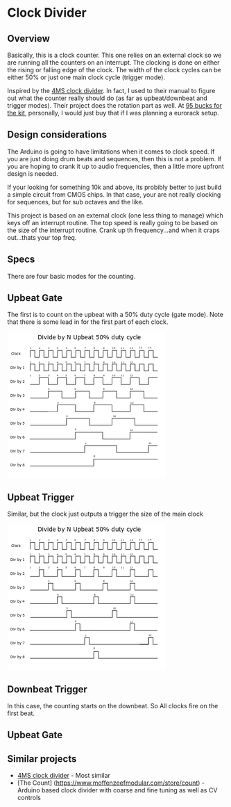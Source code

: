 # Clock Divider

## Overview

Basically, this is a clock counter.  This one relies on an external clock so we are running all the counters on an interrupt.  The clocking is done on either the rising or falling edge of the clock.  The width of the clock cycles can be either 50% or just one main clock cycle (trigger mode).

Inspired by the [4MS clock divider](http://www.4mspedals.com/rcd.php).  In fact, I used to their manual to figure out what the counter really should do (as far as upbeat/downbeat and trigger modes).  Their project does the rotation part as well.  At [95 bucks for the kit](http://www.4mspedals.com/rcd-kit.php), personally, I would just buy that if I was planning a eurorack setup.

## Design considerations

The Arduino is going to have limitations when it comes to clock speed.
If you are just doing drum beats and sequences, then this is not a problem.
If you are hoping to crank it up to audio frequencies, then a little more upfront design is needed.

If your looking for something 10k and above, its probibly better to just build a simple circuit from CMOS chips.  In that case, your are not really clocking for sequences, but for sub octaves and the like.

This project is based on an external clock (one less thing to manage) which keys off an interrupt routine.  The top speed is really going to be based on the size of the interrupt routine.  Crank up th frequency...and when it craps out...thats your top freq.

## Specs

There are four basic modes for the counting.

## Upbeat Gate

The first is to count on the upbeat with a 50% duty cycle (gate mode).  Note that there is some lead in for the
first part of each clock.

![Upbeat](https://github.com/robstave/miniProProjects/blob/master/clockDivider/images/upbeatGate1.0.png)
                    
## Upbeat Trigger

Similar, but the clock just outputs a trigger the size of the main clock

![Upbeat](https://github.com/robstave/miniProProjects/blob/master/clockDivider/images/upbeatTrigger1.0.png)


## Downbeat Trigger

In this case, the counting starts on the downbeat. So All clocks fire on the first beat.




## Upbeat Gate


## Similar projects

* [4MS clock divider](http://www.4mspedals.com/rcd.php) - Most similar
* [The Count] (https://www.moffenzeefmodular.com/store/count) - Arduino based clock divider with coarse and fine tuning as well as CV controls








